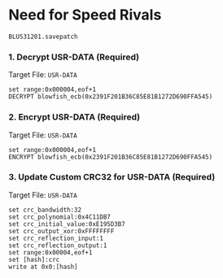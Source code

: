 #  Need for Speed    Rivals 

`BLUS31201.savepatch`

### 1. Decrypt USR-DATA (Required)

Target File: `USR-DATA`

```
set range:0x000004,eof+1
DECRYPT blowfish_ecb(0x2391F201B36C85E81B1272D690FFA545)
```

### 2. Encrypt USR-DATA (Required)

Target File: `USR-DATA`

```
set range:0x000004,eof+1
ENCRYPT blowfish_ecb(0x2391F201B36C85E81B1272D690FFA545)
```

### 3. Update Custom CRC32 for USR-DATA (Required)

Target File: `USR-DATA`

```
set crc_bandwidth:32
set crc_polynomial:0x4C11DB7
set crc_initial_value:0xE195D3B7
set crc_output_xor:0xFFFFFFFF
set crc_reflection_input:1
set crc_reflection_output:1
set range:0x00004,eof+1
set [hash]:crc
write at 0x0:[hash]
```

